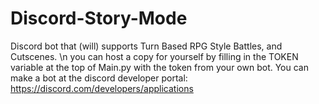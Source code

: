 # Discord-Story-Mode
Discord bot that (will) supports Turn Based RPG Style Battles, and Cutscenes. \n
you can host a copy for yourself by filling in the TOKEN variable at the top of Main.py with the token from your own bot.
You can make a bot at the discord developer portal: https://discord.com/developers/applications

